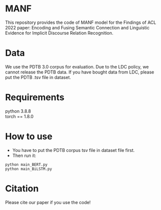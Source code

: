 # MANF
This repository provides the code of MANF model for the Findings of ACL 2022 paper: Encoding and Fusing Semantic Connection and Linguistic Evidence for Implicit Discourse Relation Recognition.

# Data
We use the PDTB 3.0 corpus for evaluation. Due to the LDC policy, we cannot release the PDTB data. If you have bought data from LDC, please put the PDTB .tsv file in dataset.

# Requirements
python 3.8.8  
torch == 1.8.0

# How to use
- You have to put the PDTB corpus tsv file in dataset file first.
- Then run it:  
```
python main_BERT.py
python main_BiLSTM.py
```

# Citation
Please cite our paper if you use the code!
